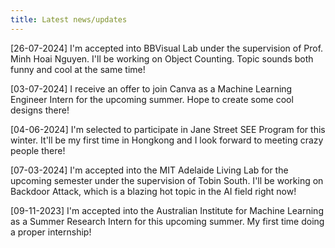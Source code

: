 ```yaml
---
title: Latest news/updates
---
```

[26-07-2024] I'm accepted into BBVisual Lab under the supervision of Prof. Minh Hoai Nguyen. I'll be working on Object Counting. Topic sounds both funny and cool at the same time!

[03-07-2024] I receive an offer to join Canva as a Machine Learning Engineer Intern for the upcoming summer. Hope to create some cool designs there!

[04-06-2024] I'm selected to participate in Jane Street SEE Program for this winter. It'll be my first time in Hongkong and I look forward to meeting crazy people there!

[07-03-2024] I'm accepted into the MIT Adelaide Living Lab for the upcoming semester under the supervision of Tobin South. I'll be working on Backdoor Attack, which is a blazing hot topic in the AI field right now!

[09-11-2023] I'm accepted into the Australian Institute for Machine Learning as a Summer Research Intern for this upcoming summer. My first time doing a proper internship!
